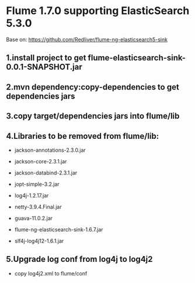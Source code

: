 # Flume 1.7.0 supporting ElasticSearch 5.3.0
  
  Base on: https://github.com/Redliver/flume-ng-elasticsearch5-sink
  

## 1.install project to get flume-elasticsearch-sink-0.0.1-SNAPSHOT.jar

## 2.mvn dependency:copy-dependencies to get dependencies jars

## 3.copy target/dependencies jars into flume/lib 
  
## 4.Libraries to be removed from flume/lib:

  * jackson-annotations-2.3.0.jar

  * jackson-core-2.3.1.jar

  * jackson-databind-2.3.1.jar

  * jopt-simple-3.2.jar

  * log4j-1.2.17.jar

  * netty-3.9.4.Final.jar
  
  * guava-11.0.2.jar

  * flume-ng-elasticsearch-sink-1.6.7.jar

  * slf4j-log4j12-1.6.1.jar
  
 ## 5.Upgrade log conf from log4j to log4j2
 
  * copy log4j2.xml to flume/conf
  

